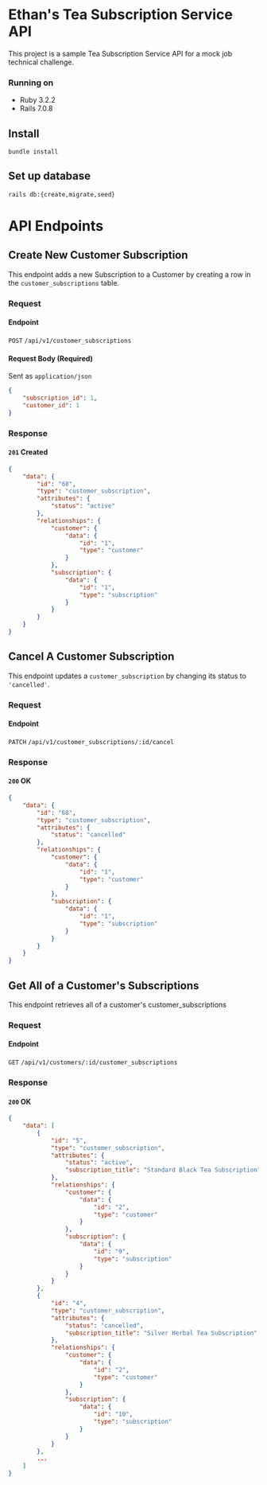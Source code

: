 # Ethan's Tea Subscription Service API

This project is a sample Tea Subscription Service API for a mock job technical challenge.

### Running on
- Ruby 3.2.2
- Rails 7.0.8

## Install
```
bundle install
```
## Set up database
```
rails db:{create,migrate,seed}
```

# API Endpoints

## Create New Customer Subscription

This endpoint adds a new Subscription to a Customer by creating a row in the `customer_subscriptions` table.

### Request

#### Endpoint

`POST` `/api/v1/customer_subscriptions`

#### Request Body (Required)

Sent as `application/json`


```json
{
    "subscription_id": 1,
    "customer_id": 1
}
```

### Response

#### `201` Created

```json
{
    "data": {
        "id": "68",
        "type": "customer_subscription",
        "attributes": {
            "status": "active"
        },
        "relationships": {
            "customer": {
                "data": {
                    "id": "1",
                    "type": "customer"
                }
            },
            "subscription": {
                "data": {
                    "id": "1",
                    "type": "subscription"
                }
            }
        }
    }
}
```

## Cancel A Customer Subscription

This endpoint updates a `customer_subscription` by changing its status to `'cancelled'`.

### Request

#### Endpoint

`PATCH` `/api/v1/customer_subscriptions/:id/cancel`

### Response

#### `200` OK

```json
{
    "data": {
        "id": "68",
        "type": "customer_subscription",
        "attributes": {
            "status": "cancelled"
        },
        "relationships": {
            "customer": {
                "data": {
                    "id": "1",
                    "type": "customer"
                }
            },
            "subscription": {
                "data": {
                    "id": "1",
                    "type": "subscription"
                }
            }
        }
    }
}
```

## Get All of a Customer's Subscriptions

This endpoint retrieves all of a customer's customer_subscriptions

### Request

#### Endpoint

`GET` `/api/v1/customers/:id/customer_subscriptions`

### Response

#### `200` OK

```json
{
    "data": [
        {
            "id": "5",
            "type": "customer_subscription",
            "attributes": {
                "status": "active",
                "subscription_title": "Standard Black Tea Subscription"
            },
            "relationships": {
                "customer": {
                    "data": {
                        "id": "2",
                        "type": "customer"
                    }
                },
                "subscription": {
                    "data": {
                        "id": "9",
                        "type": "subscription"
                    }
                }
            }
        },
        {
            "id": "4",
            "type": "customer_subscription",
            "attributes": {
                "status": "cancelled",
                "subscription_title": "Silver Herbal Tea Subscription"
            },
            "relationships": {
                "customer": {
                    "data": {
                        "id": "2",
                        "type": "customer"
                    }
                },
                "subscription": {
                    "data": {
                        "id": "10",
                        "type": "subscription"
                    }
                }
            }
        },
        ...
    ]
}
```

